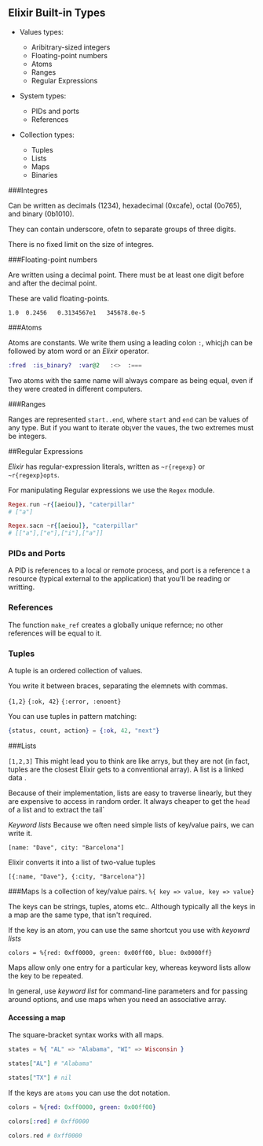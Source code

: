## Elixir Built-in Types

- Values types:
  - Aribitrary-sized integers
  - Floating-point numbers
  - Atoms
  - Ranges
  - Regular Expressions

- System types:
  - PIDs and ports
  - References

- Collection types:
  - Tuples
  - Lists
  - Maps
  - Binaries

###Integres

Can be written as decimals (1234), hexadecimal (0xcafe), octal (0o765), and binary (0b1010).

They can contain underscore, ofetn to separate groups of three digits.

There is no fixed limit on the size of integres.

###Floating-point numbers

Are written using a decimal point. There must be at least one digit before and after the decimal point.

These are valid floating-points.

```
1.0  0.2456   0.3134567e1   345678.0e-5
```

###Atoms

Atoms are constants. We write them using a leading colon `:`, whicj¡h can be followed by atom word or an *Elixir* operator.

```elixir
:fred  :is_binary?  :var@2   :<>  :===
```

Two atoms with the same name will always compare as being equal, even if they were created in different computers.

###Ranges

Ranges are represented `start..end`, where `start` and `end` can be values of any type.
But if you want to iterate ob¡ver the vaues, the two extremes must be integers.

##Regular Expressions

*Elixir* has regular-expression literals, written as `~r{regexp}` or `~r{regexp}opts`.

For manipulating Regular expressions we use the `Regex` module.

```elixir
Regex.run ~r{[aeiou]}, "caterpillar"
# ["a"]
```

```elixir
Regex.sacn ~r{[aeiou]}, "caterpillar"
# [["a"],["e"],["i"],["a"]]
```

### PIDs and Ports

A PID is references to a local or remote process, and port is a reference t a resource (typical external to the application) that you'll be reading or writting.

### References

The function `make_ref` creates a globally unique refernce; no other references will be equal to it.

### Tuples

A tuple is an ordered collection of values.

You write it between braces, separating the elemnets with commas.

`{1,2}` `{:ok, 42}`  `{:error, :enoent}`

You can use tuples in pattern matching:

```elixir
{status, count, action} = {:ok, 42, "next"}
```


###Lists

`[1,2,3]` This might lead you to think are like arrys, but they are not (in fact, tuples are the closest Elixir gets to a conventional array). A list is a linked data .

Because of their implementation, lists are easy to traverse linearly, but they are expensive to access in random order. It always cheaper to get the `head` of a list and to extract the tail`

*Keyword lists*
Because we often need simple lists of key/value pairs, we can write it.

`[name: "Dave", city: "Barcelona"]`

Elixir converts it into a list of two-value tuples

`[{:name, "Dave"}, {:city, "Barcelona"}]`


###Maps
Is a collection of key/value pairs.
`%{ key => value, key => value}`

The keys can be strings, tuples, atoms etc.. Although typically all the keys in a map are the same type, that isn't required.

If the key is an atom, you can use the same shortcut you use with *keyowrd lists*

`colors = %{red: 0xff0000, green: 0x00ff00, blue: 0x0000ff}`

Maps allow only one entry for a particular key, whereas keyword lists allow the key to be repeated.

In general, use *keyword list* for command-line parameters and for passing around options, and use maps when you need an associative array.

#### Accessing a map

The square-bracket syntax works with all maps.

```elixir
states = %{ "AL" => "Alabama", "WI" => Wisconsin }

states["AL"] # "Alabama"

states["TX"] # nil
```

If the keys are `atoms` you can use the dot notation.

```elixir
colors = %{red: 0xff0000, green: 0x00ff00}

colors[:red] # 0xff0000

colors.red # 0xff0000
```
